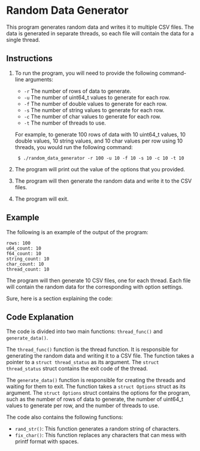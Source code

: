 # Random Data Generator

This program generates random data and writes it to multiple CSV files. The data is generated in separate threads, so each file will contain the data for a single thread.

## Instructions

1. To run the program, you will need to provide the following command-line arguments:

    * `-r` The number of rows of data to generate.
    * `-u` The number of uint64_t values to generate for each row.
    * `-f` The number of double values to generate for each row.
    * `-s` The number of string values to generate for each row.
    * `-c` The number of char values to generate for each row.
    * `-t` The number of threads to use.

    For example, to generate 100 rows of data with 10 uint64_t values, 10 double values, 10 string values, and 10 char values per row using 10 threads, you would run the following command:

        $ ./random_data_generator -r 100 -u 10 -f 10 -s 10 -c 10 -t 10

2. The program will print out the value of the options that you provided.
3. The program will then generate the random data and write it to the CSV files.
4. The program will exit.

## Example

The following is an example of the output of the program:

    rows: 100
    u64_count: 10
    f64_count: 10
    string_count: 10
    char_count: 10
    thread_count: 10

The program will then generate 10 CSV files, one for each thread. Each file will contain the random data for the corresponding with option settings.

Sure, here is a section explaining the code:

## Code Explanation

The code is divided into two main functions: `thread_func()` and `generate_data()`.

The `thread_func()` function is the thread function. It is responsible for generating the random data and writing it to a CSV file. The function takes a pointer to a `struct thread_status` as its argument. The `struct thread_status` struct contains the exit code of the thread.

The `generate_data()` function is responsible for creating the threads and waiting for them to exit. The function takes a `struct Options` struct as its argument. The `struct Options` struct contains the options for the program, such as the number of rows of data to generate, the number of uint64_t values to generate per row, and the number of threads to use.

The code also contains the following functions:

* `rand_str()`: This function generates a random string of characters.
* `fix_char()`: This function replaces any characters that can mess with printf format with spaces.